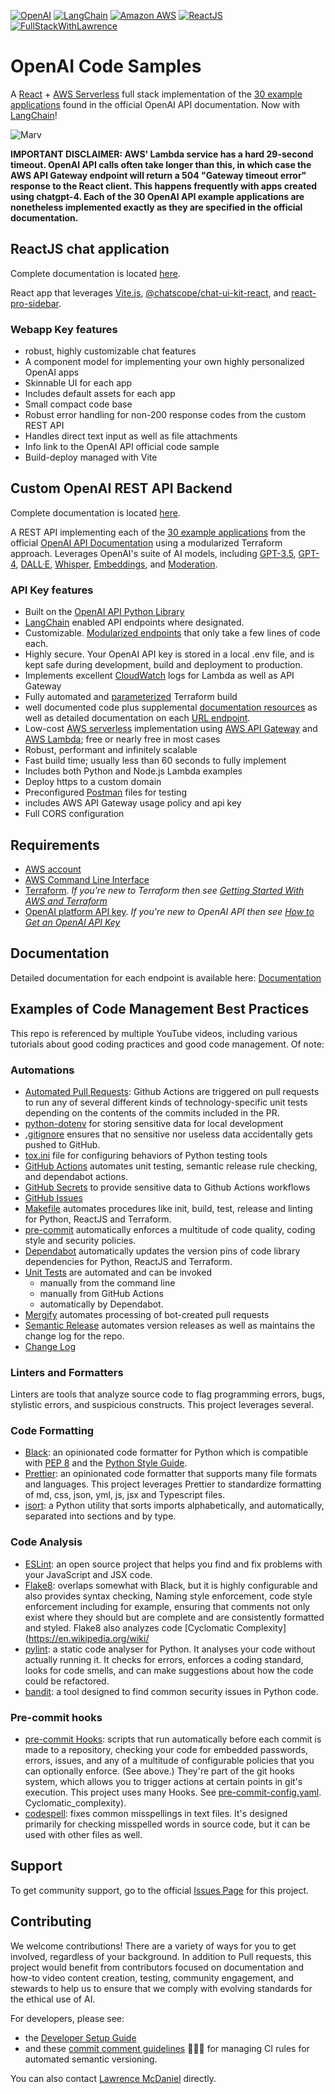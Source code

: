 [![OpenAI](https://a11ybadges.com/badge?logo=openai)](https://platform.openai.com/)
[![LangChain](https://a11ybadges.com/badge?text=LangChain&badgeColor=0834ac)](https://www.langchain.com/)
[![Amazon AWS](https://a11ybadges.com/badge?logo=amazonaws)](https://aws.amazon.com/)
[![ReactJS](https://a11ybadges.com/badge?logo=react)](https://react.dev/)
[![FullStackWithLawrence](https://a11ybadges.com/badge?text=FullStackWithLawrence&badgeColor=orange&logo=youtube&logoColor=282828)](https://www.youtube.com/@FullStackWithLawrence)

# OpenAI Code Samples

A [React](https://react.dev/) + [AWS Serverless](https://aws.amazon.com/serverless/) full stack implementation of the [30 example applications](https://platform.openai.com/examples) found in the official OpenAI API documentation. Now with [LangChain](https://www.langchain.com/)!

![Marv](https://cdn.lawrencemcdaniel.com/marv.gif)

**IMPORTANT DISCLAIMER: AWS' Lambda service has a hard 29-second timeout. OpenAI API calls often take longer than this, in which case the AWS API Gateway endpoint will return a 504 "Gateway timeout error" response to the React client. This happens frequently with apps created using chatgpt-4. Each of the 30 OpenAI API example applications are nonetheless implemented exactly as they are specified in the official documentation.**

## ReactJS chat application

Complete documentation is located [here](./client/).

React app that leverages [Vite.js](https://github.com/FullStackWithLawrence/aws-openai), [@chatscope/chat-ui-kit-react](https://www.npmjs.com/package/@chatscope/chat-ui-kit-react), and [react-pro-sidebar](https://www.npmjs.com/package/react-pro-sidebar).

### Webapp Key features

- robust, highly customizable chat features
- A component model for implementing your own highly personalized OpenAI apps
- Skinnable UI for each app
- Includes default assets for each app
- Small compact code base
- Robust error handling for non-200 response codes from the custom REST API
- Handles direct text input as well as file attachments
- Info link to the OpenAI API official code sample
- Build-deploy managed with Vite

## Custom OpenAI REST API Backend

Complete documentation is located [here](./api/).

A REST API implementing each of the [30 example applications](https://platform.openai.com/examples) from the official [OpenAI API Documentation](https://platform.openai.com/docs/api-reference/making-requests?lang=python) using a modularized Terraform approach. Leverages OpenAI's suite of AI models, including [GPT-3.5](https://platform.openai.com/docs/models/gpt-3-5), [GPT-4](https://platform.openai.com/docs/models/gpt-4), [DALL·E](https://platform.openai.com/docs/models/dall-e), [Whisper](https://platform.openai.com/docs/models/whisper), [Embeddings](https://platform.openai.com/docs/models/embeddings), and [Moderation](https://platform.openai.com/docs/models/moderation).

### API Key features

- Built on the [OpenAI API Python Library](https://pypi.org/project/openai/)
- [LangChain](https://www.langchain.com/) enabled API endpoints where designated.
- Customizable. [Modularized endpoints](./terraform/apigateway_endpoints.tf) that only take a few lines of code each.
- Highly secure. Your OpenAI API key is stored in a local .env file, and is kept safe during development, build and deployment to production.
- Implements excellent [CloudWatch](https://aws.amazon.com/cloudwatch/) logs for Lambda as well as API Gateway
- Fully automated and [parameterized](./api/terraform/terraform.tfvars) Terraform build
- well documented code plus supplemental [documentation resources](./doc/) as well as detailed documentation on each [URL endpoint](./doc/examples/README.md).
- Low-cost [AWS serverless](https://aws.amazon.com/serverless/) implementation using [AWS API Gateway](https://aws.amazon.com/api-gateway/) and [AWS Lambda](https://aws.amazon.com/lambda/); free or nearly free in most cases
- Robust, performant and infinitely scalable
- Fast build time; usually less than 60 seconds to fully implement
- Includes both Python and Node.js Lambda examples
- Deploy https to a custom domain
- Preconfigured [Postman](https://www.postman.com/) files for testing
- includes AWS API Gateway usage policy and api key
- Full CORS configuration

## Requirements

- [AWS account](https://aws.amazon.com/)
- [AWS Command Line Interface](https://aws.amazon.com/cli/)
- [Terraform](https://www.terraform.io/).
  _If you're new to Terraform then see [Getting Started With AWS and Terraform](./doc/terraform-getting-started.md)_
- [OpenAI platform API key](https://platform.openai.com/).
  _If you're new to OpenAI API then see [How to Get an OpenAI API Key](./doc/openai-api-key.md)_

## Documentation

Detailed documentation for each endpoint is available here: [Documentation](./doc/examples/)

## Examples of Code Management Best Practices

This repo is referenced by multiple YouTube videos, including various tutorials about good coding practices and good code management. Of note:

### Automations

- [Automated Pull Requests](https://github.com/FullStackWithLawrence/aws-openai/pulls?q=is%3Apr+is%3Aclosed): Github Actions are triggered on pull requests to run any of several different kinds of technology-specific unit tests depending on the contents of the commits included in the PR.
- [python-dotenv](https://pypi.org/project/python-dotenv/) for storing sensitive data for local development
- [.gitignore](./.gitignore) ensures that no sensitive nor useless data accidentally gets pushed to GitHub.
- [tox.ini](./tox.ini) file for configuring behaviors of Python testing tools
- [GitHub Actions](https://github.com/features/actions) automates unit testing, semantic release rule checking, and dependabot actions.
- [GitHub Secrets](https://github.com/FullStackWithLawrence/aws-openai/settings/secrets/actions) to provide sensitive data to Github Actions workflows
- [GitHub Issues](https://github.com/features/issues)
- [Makefile](./Makefile) automates procedures like init, build, test, release and linting for Python, ReactJS and Terraform.
- [pre-commit](https://pre-commit.com/) automatically enforces a multitude of code quality, coding style and security policies.
- [Dependabot](https://github.com/dependabot) automatically updates the version pins of code library dependencies for Python, ReactJS and Terraform.
- [Unit Tests](https://docs.pytest.org/) are automated and can be invoked
  - manually from the command line
  - manually from GitHub Actions
  - automatically by Dependabot.
- [Mergify](https://mergify.com/) automates processing of bot-created pull requests
- [Semantic Release](https://github.com/semantic-release/semantic-release) automates version releases as well as maintains the change log for the repo.
- [Change Log](http://keepachangelog.com/)

### Linters and Formatters

Linters are tools that analyze source code to flag programming errors, bugs, stylistic errors, and suspicious constructs. This project leverages several.

### Code Formatting

- [Black](https://github.com/psf/black): an opinionated code formatter for Python which is compatible with [PEP 8](https://peps.python.org/pep-0008/) and the [Python Style Guide](https://www.python.org/doc/essays/styleguide/).
- [Prettier](https://prettier.io/): an opinionated code formatter that supports many file formats and languages. This project leverages Prettier to standardize formatting of md, css, json, yml, js, jsx and Typescript files.
- [isort](https://pycqa.github.io/isort/): a Python utility that sorts imports alphabetically, and automatically, separated into sections and by type.

### Code Analysis

- [ESLint](https://eslint.org/): an open source project that helps you find and fix problems with your JavaScript and JSX code.
- [Flake8](https://flake8.pycqa.org/en/latest/): overlaps somewhat with Black, but it is highly configurable and also provides syntax checking, Naming style enforcement, code style enforcement including for example, ensuring that comments not only exist where they should but are complete and are consistently formatted and styled. Flake8 also analyzes code [Cyclomatic Complexity](https://en.wikipedia.org/wiki/
- [pylint](https://pypi.org/project/pylint/): a static code analyser for Python. It analyses your code without actually running it. It checks for errors, enforces a coding standard, looks for code smells, and can make suggestions about how the code could be refactored.
- [bandit](https://github.com/PyCQA/bandit): a tool designed to find common security issues in Python code.

### Pre-commit hooks

- [pre-commit Hooks](https://pre-commit.com/hooks.html): scripts that run automatically before each commit is made to a repository, checking your code for embedded passwords, errors, issues, and any of a multitude of configurable policies that you can optionally enforce. (See above.) They're part of the git hooks system, which allows you to trigger actions at certain points in git's execution. This project uses many Hooks. See [pre-commit-config.yaml](https://github.com/FullStackWithLawrence/aws-openai/blob/main/.pre-commit-config.yaml#L45).
  Cyclomatic_complexity).
- [codespell](https://github.com/codespell-project/codespell): fixes common misspellings in text files. It's designed primarily for checking misspelled words in source code, but it can be used with other files as well.

## Support

To get community support, go to the official [Issues Page](https://github.com/FullStackWithLawrence/aws-openai/issues) for this project.

## Contributing

We welcome contributions! There are a variety of ways for you to get involved, regardless of your background. In addition to Pull requests, this project would benefit from contributors focused on documentation and how-to video content creation, testing, community engagement, and stewards to help us to ensure that we comply with evolving standards for the ethical use of AI.

For developers, please see:

- the [Developer Setup Guide](./DEVELOPER_SETUP.md)
- and these [commit comment guidelines](./SEMANTIC_VERSIONING.md) 😬😬😬 for managing CI rules for automated semantic versioning.

You can also contact [Lawrence McDaniel](https://lawrencemcdaniel.com/contact) directly.
